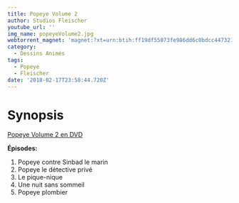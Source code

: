 ```yaml
---
title: Popeye Volume 2
author: Studios Fleischer
youtube_url: ''
img_name: popeyeVolume2.jpg
webtorrent_magnet: 'magnet:?xt=urn:btih:ff19df55073fe986dd6c0bdcc447321d974ca5ef&dn=pU4qjaiVHYo1.mp4&tr=udp://explodie.org:6969&tr=udp://tracker.coppersurfer.tk:6969&tr=udp://tracker.empire-js.us:1337&tr=udp://tracker.leechers-paradise.org:6969&tr=udp://tracker.opentrackr.org:1337&tr=wss://tracker.btorrent.xyz&tr=wss://tracker.fastcast.nz&tr=wss://tracker.openwebtorrent.com&as=https://seed01.bitchute.com/8929/pU4qjaiVHYo1.mp4&as=https://seed02.bitchute.com/8929/pU4qjaiVHYo1.mp4&as=https://seed03.bitchute.com/8929/pU4qjaiVHYo1.mp4&xs=https://www.bitchute.com/torrent/8929/pU4qjaiVHYo1.webtorrent'
category:
  - Dessins Animés
tags:
  - Popeye
  - Fleischer
date: '2018-02-17T23:58:44.720Z'
---
```


# Synopsis

[Popeye Volume 2 en DVD](https://www.amazon.fr/gp/product/B000EHS5E2/ref=as_li_tl?ie=UTF8&tag=ctimes-21&camp=1642&creative=6746&linkCode=as2&creativeASIN=B000EHS5E2&linkId=1aa95f8608da1f7255fdead89a5ba554)

**Épisodes:**
1. Popeye contre Sinbad le marin
2. Popeye le détective privé
3. Le pique-nique
4. Une nuit sans sommeil
5. Popeye plombier
